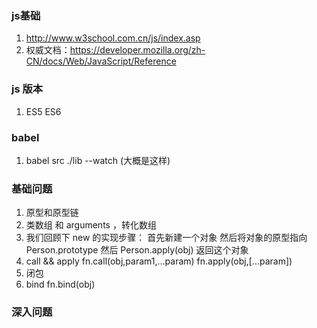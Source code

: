 ### js基础 
  1. http://www.w3school.com.cn/js/index.asp
  2. 权威文档：https://developer.mozilla.org/zh-CN/docs/Web/JavaScript/Reference

### js 版本 
   1. ES5 ES6

### babel 
   1. babel src ./lib --watch  (大概是这样)

### 基础问题
   1. 原型和原型链
   2. 类数组 和 arguments ，转化数组
   3. 我们回顾下 new 的实现步骤：
    首先新建一个对象
    然后将对象的原型指向 Person.prototype
    然后 Person.apply(obj)
    返回这个对象
   4. call && apply  fn.call(obj,param1,...param)  fn.apply(obj,[...param])
   5. 闭包
   6. bind  fn.bind(obj)

### 深入问题